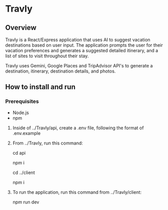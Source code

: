 # Travly

## Overview

Travly is a React/Express application that uses AI to suggest vacation destinations based on user input. The application prompts the user for their vacation preferences and generates a suggested detailed itinerary, and a list of sites to visit throughout their stay. 

Travly uses Gemini, Google Places and TripAdvisor API's to generate a destination, itinerary, destination details, and photos.

## How to install and run

### Prerequisites
- Node.js
- npm

1. Inside of ../Travly/api, create a .env file, following the format of .env.example
2. From ../Travly, run this command:
   
    cd api

   
    npm i


    cd ../client

   
    npm i
   
4. To run the application, run this command from ../Travly/client:
   
    npm run dev

